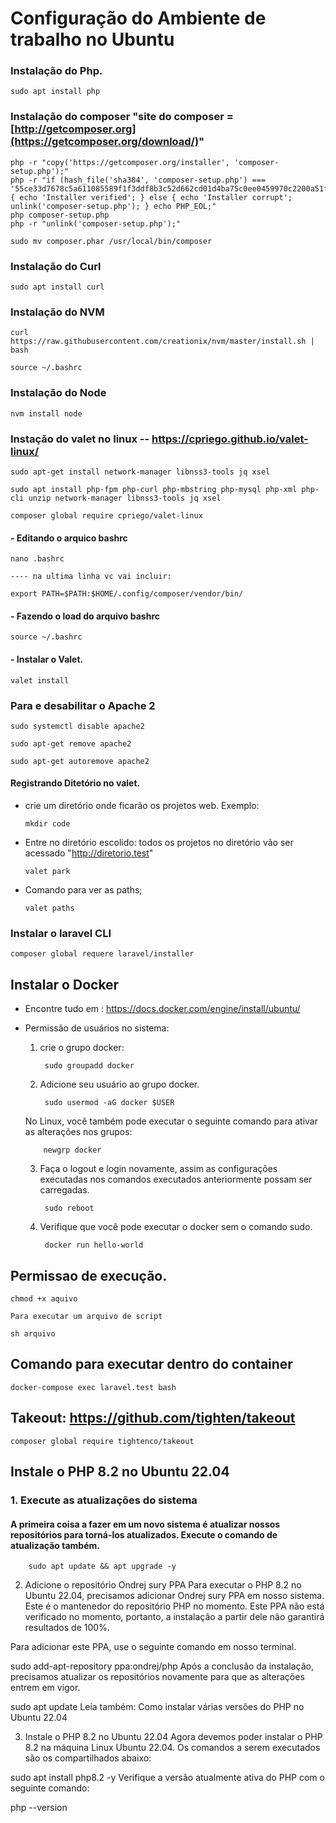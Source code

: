 # Configuração do Ambiente de trabalho no Ubuntu

### Instalação do Php.

    sudo apt install php

### Instalação do composer  "site do composer = [http://getcomposer.org](https://getcomposer.org/download/)"
    
    php -r "copy('https://getcomposer.org/installer', 'composer-setup.php');"
    php -r "if (hash_file('sha384', 'composer-setup.php') === '55ce33d7678c5a611085589f1f3ddf8b3c52d662cd01d4ba75c0ee0459970c2200a51f492d557530c71c15d8dba01eae') { echo 'Installer verified'; } else { echo 'Installer corrupt'; unlink('composer-setup.php'); } echo PHP_EOL;"
    php composer-setup.php
    php -r "unlink('composer-setup.php');"

    sudo mv composer.phar /usr/local/bin/composer

### Instalação do Curl
    
    sudo apt install curl
    
### Instalação do NVM
    
    curl https://raw.githubusercontent.com/creationix/nvm/master/install.sh | bash
    
    source ~/.bashrc 
    
### Instalação do Node

    nvm install node

### Instação do valet no linux -- https://cpriego.github.io/valet-linux/

    sudo apt-get install network-manager libnss3-tools jq xsel
    
    sudo apt install php-fpm php-curl php-mbstring php-mysql php-xml php-cli unzip network-manager libnss3-tools jq xsel
    
    composer global require cpriego/valet-linux
    
  #### - Editando o arquico bashrc
    
    nano .bashrc
    
    ---- na ultima linha vc vai incluir:
    
    export PATH=$PATH:$HOME/.config/composer/vendor/bin/
    
  #### - Fazendo o load do arquivo bashrc
  
    source ~/.bashrc
    
  #### - Instalar o Valet.
    
    valet install
    
### Para e desabilitar o Apache 2

    sudo systemctl disable apache2
    
    sudo apt-get remove apache2
    
    sudo apt-get autoremove apache2

  #### Registrando Ditetório no valet.
    
  - crie um diretório onde ficarão os projetos web.
    Exemplo:
        
        mkdir code
  
  - Entre no diretório escolido: todos os projetos no diretório vão ser acessado "http://diretorio.test"
  
        valet park
        
  - Comando para ver as paths;
        
        valet paths
        
### Instalar o laravel CLI

    composer global requere laravel/installer

## Instalar o Docker

  - Encontre tudo em : https://docs.docker.com/engine/install/ubuntu/
  
  - Permissão de usuários no sistema:

    1. crie o grupo docker:

            sudo groupadd docker
    
    2. Adicione seu usuário ao grupo docker.

            sudo usermod -aG docker $USER
        
      <p>No Linux, você também pode executar o seguinte comando para ativar as alterações nos grupos:</p>
        
            newgrp docker
       
    3. Faça o logout e login novamente, assim as configurações executadas nos comandos executados anteriormente possam ser carregadas.
   
            sudo reboot
       
    4. Verifique que você pode executar o  docker sem o comando sudo.

            docker run hello-world

## Permissao de execução.

    chmod +x aquivo 

    Para executar um arquivo de script

    sh arquivo
    
## Comando para executar dentro do container 
    docker-compose exec laravel.test bash  

## Takeout: https://github.com/tighten/takeout

    composer global require tightenco/takeout
   
   
   
   
##   Instale o PHP 8.2 no Ubuntu 22.04
### 1. Execute as atualizações do sistema
#### A primeira coisa a fazer em um novo sistema é atualizar nossos repositórios para torná-los atualizados. Execute o comando de atualização também.

        sudo apt update && apt upgrade -y

2. Adicione o repositório Ondrej sury PPA
Para executar o PHP 8.2 no Ubuntu 22.04, precisamos adicionar Ondrej sury PPA em nosso sistema. Este é o mantenedor do repositório PHP no momento. Este PPA não está verificado no momento, portanto, a instalação a partir dele não garantirá resultados de 100%.

Para adicionar este PPA, use o seguinte comando em nosso terminal.

sudo add-apt-repository ppa:ondrej/php
Após a conclusão da instalação, precisamos atualizar os repositórios novamente para que as alterações entrem em vigor.

sudo apt update
Leia também:  Como instalar várias versões do PHP no Ubuntu 22.04

3. Instale o PHP 8.2 no Ubuntu 22.04
Agora devemos poder instalar o PHP 8.2 na máquina Linux Ubuntu 22.04. Os comandos a serem executados são os compartilhados abaixo:

sudo apt install php8.2 -y
Verifique a versão atualmente ativa do PHP com o seguinte comando:

php --version
